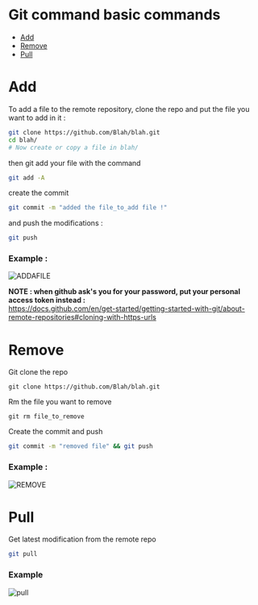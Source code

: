 # Git command basic commands

- <a href="https://github.com/NullBrunk/git-cheat-sheet/blob/main/README.md#add">Add</a>
- <a href="https://github.com/NullBrunk/git-cheat-sheet/blob/main/README.md#remove">Remove</a>
- <a href="https://github.com/NullBrunk/git-cheat-sheet/blob/main/README.md#pull">Pull</a>


# Add
To add a file to the remote repository, clone the repo and put the file you want to add in it :

```bash
git clone https://github.com/Blah/blah.git
cd blah/
# Now create or copy a file in blah/
```

then git add your file with the command
```bash
git add -A
```

create the commit 
```bash
git commit -m "added the file_to_add file !"
```

and push the modifications :
```bash
git push
```

### Example :
![ADDAFILE](https://user-images.githubusercontent.com/106782577/203608593-dd9db07f-db2f-4803-9075-16a113b2b0fa.png)


**NOTE : when github ask's you for your password, put your personal access token instead :**     
https://docs.github.com/en/get-started/getting-started-with-git/about-remote-repositories#cloning-with-https-urls



# Remove

Git clone the repo
```
git clone https://github.com/Blah/blah.git
```

Rm the file you want to remove
```
git rm file_to_remove
```

Create the commit and push
```bash
git commit -m "removed file" && git push
```

### Example :

![REMOVE](https://user-images.githubusercontent.com/106782577/203609294-b3dd5761-1283-48fd-92f0-f1de57e36f3d.png)


# Pull

Get latest modification from the remote repo
```bash
git pull
```

### Example

![pull](https://user-images.githubusercontent.com/106782577/203603859-0359b738-c98b-412b-b27b-7bff2a300206.png)

